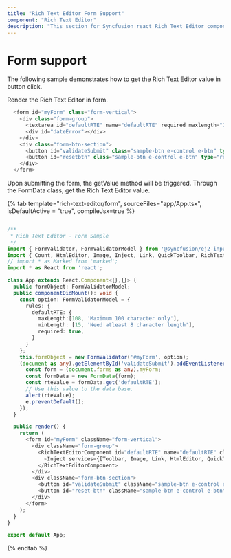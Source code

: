 ```yaml
---
title: "Rich Text Editor Form Support"
component: "Rich Text Editor"
description: "This section for Syncfusion react Rich Text Editor component demonstrates that how to work with form and it's validation."
---
```


# Form support

The following sample demonstrates how to get the Rich Text Editor value in button click.

Render the Rich Text Editor in form.

```typescript
  <form id="myForm" class="form-vertical">
    <div class="form-group">
      <textarea id="defaultRTE" name="defaultRTE" required maxlength="100" minlength="20" data-msg-containerid="dateError"></textarea>
      <div id="dateError"></div>
    </div>
    <div class="form-btn-section">
      <button id="validateSubmit" class="sample-btn e-control e-btn" type="submit" data-ripple="true">Submit</button>
      <button id="resetbtn" class="sample-btn e-control e-btn" type="reset" data-ripple="true">Reset</button>
    </div>
  </form>
```

Upon submitting the form, the getValue method will be triggered. Through the FormData class, get the Rich Text Editor value.

{% tab template="rich-text-editor/form", sourceFiles="app/App.tsx", isDefaultActive = "true", compileJsx=true %}

```typescript

/**
 * Rich Text Editor - Form Sample
 */
import { FormValidator, FormValidatorModel } from '@syncfusion/ej2-inputs';
import { Count, HtmlEditor, Image, Inject, Link, QuickToolbar, RichTextEditorComponent, Toolbar } from '@syncfusion/ej2-react-richtexteditor';
// import * as Marked from 'marked';
import * as React from 'react';

class App extends React.Component<{},{}> {
  public formObject: FormValidatorModel;
  public componentDidMount(): void {
    const option: FormValidatorModel = {
      rules: {
        defaultRTE: {
          maxLength:[108, 'Maximum 100 character only'],
          minLength: [15, 'Need atleast 8 character length'],
          required: true,
        }
      }
    };
    this.formObject = new FormValidator('#myForm', option);
    (document as any).getElementById('validateSubmit').addEventListener('click', (e: any) => {
      const form = (document.forms as any).myForm;
      const formData = new FormData(form);
      const rteValue = formData.get('defaultRTE');
      // Use this value to the data base.
      alert(rteValue);
      e.preventDefault();
    });
  }

  public render() {
    return (
      <form id="myForm" className="form-vertical">
        <div className="form-group">
          <RichTextEditorComponent id="defaultRTE" name="defaultRTE" className="form-control" height={200} showCharCount={true} maxLength={100} placeholder={'Type something'} value={''}>
            <Inject services={[Toolbar, Image, Link, HtmlEditor, QuickToolbar, Count]} />
          </RichTextEditorComponent>
        </div>
        <div className="form-btn-section">
          <button id="validateSubmit" className="sample-btn e-control e-btn" type="submit" data-ripple="true">Submit</button>
          <button id="reset-btn" className="sample-btn e-control e-btn" type="reset" data-ripple="true">Reset</button>
        </div>
      </form>
    );
  }
}

export default App;

```

{% endtab %}